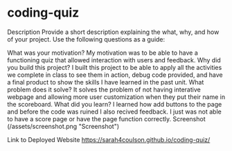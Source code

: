# coding-quiz
Description
Provide a short description explaining the what, why, and how of your project. Use the following questions as a guide:

What was your motivation? My motivation was to be able to have a functioning quiz that allowed interaction with users and feedback.
Why did you build this project? I built this project to be able to apply all the activities we complete in class to see them in action, debug code provided, and have a final product to show the skills I have learned in the past unit.
What problem does it solve? It solves the problem of not having interative webpage and allowing more user customization when they put their name in the scoreboard.
What did you learn? I learned how add buttons to the page and before the code was ruined I also recived feedback. I just was not able to have a score page or have the page function correctly.
Screenshot
(/assets/screenshot.png "Screenshot")

Link to Deployed Website
https://sarah4coulson.github.io/coding-quiz/